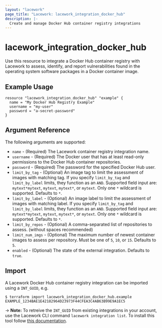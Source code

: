 ```yaml
---
layout: "lacework"
page_title: "Lacework: lacework_integration_docker_hub"
description: |-
  Create and manage Docker Hub container registry integrations
---
```


# lacework\_integration\_docker\_hub

Use this resource to integrate a Docker Hub container registry with Lacework to assess, identify,
and report vulnerabilities found in the operating system software packages in a Docker container
image.

## Example Usage

```hcl
resource "lacework_integration_docker_hub" "example" {
  name = "My Docker Hub Registry Example"
  username = "my-user"
  password = "a-secret-password"
}
```

## Argument Reference

The following arguments are supported:

* `name` - (Required) The Lacework container registry integration name.
* `username` - (Required) The Docker user that has at least read-only permissions to the Docker Hub container repositories.
* `password` - (Required) The password for the specified Docker Hub user.
* `limit_by_tag` - (Optional) An image tag to limit the assessment of images with matching tag. If you specify `limit_by_tag` and `limit_by_label` limits, they function as an `AND`. Supported field input are: `mytext*mytext`, `mytext`, `mytext*`, or `mytext`. Only one `*` wildcard is supported. Defaults to `*`.
* `limit_by_label` - (Optional) An image label to limit the assessment of images with matching label. If you specify `limit_by_tag` and `limit_by_label` limits, they function as an `AND`. Supported field input are: `mytext*mytext`, `mytext`, `mytext*`, or `mytext`. Only one `*` wildcard is supported. Defaults to `*`.
* `limit_by_repos` - (Optional) A comma-separated list of repositories to assess. (without spaces recommended)
* `limit_num_imgs` - (Optional) The maximum number of newest container images to assess per repository. Must be one of `5`, `10`, or `15`. Defaults to `5`.
* `enabled` - (Optional) The state of the external integration. Defaults to `true`.

## Import

A Lacework Docker Hub container registry integration can be imported using a `INT_GUID`, e.g.

```
$ terraform import lacework_integration_docker_hub.example EXAMPLE_1234BAE1E42182964D23973F44CFEA3C4AB63B99E9A1EC5
```
-> **Note:** To retreive the `INT_GUID` from existing integrations in your account, use the
	Lacework CLI command `lacework integration list`. To install this tool follow
	[this documentation](https://github.com/lacework/go-sdk/wiki/CLI-Documentation#installation).
